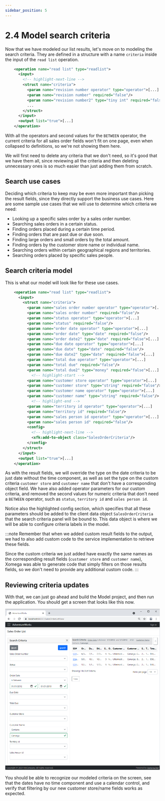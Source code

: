 ```yaml
---
sidebar_position: 5
---
```


# 2.4 Model search criteria

Now that we have modeled our list results, let's move on to modeling the search criteria. They are defined in a structure with a name `criteria` inside the input of the `read list` operation.

```xml title="sales_order.xom"
    <operation name="read list" type="readlist">
      <input>
        <!-- highlight-next-line -->
        <struct name="criteria">
          <param name="revision number operator" type="operator">[...]
          <param name="revision number" required="false"/>
          <param name="revision number2" type="tiny int" required="false">[...]
          ...
        </struct>
      </input>
      <output list="true">[...]
    </operation>
```

With all the operators and second values for the `BETWEEN` operator, the current criteria for all sales order fields won't fit on one page, even when collapsed to definitions, so we're not showing them here.

We will first need to delete any criteria that we don't need, so it's good that we have them all, since reviewing all the criteria and then deleting unnecessary ones is so much easier than just adding them from scratch.

## Search use cases

Deciding which criteria to keep may be even more important than picking the result fields, since they directly support the business use cases. Here are some sample use cases that we will use to determine which criteria we need:
- Looking up a specific sales order by a sales order number.
- Searching sales orders in a certain status.
- Finding orders placed during a certain time period.
- Finding orders that are past due or due soon.
- Finding large orders and small orders by the total amount.
- Finding orders by the customer store name or individual name.
- Searching orders within certain geographical regions and territories.
- Searching orders placed by specific sales people.

## Search criteria model

This is what our model will look like for these use cases.

```xml title="sales_order.xom"
    <operation name="read list" type="readlist">
      <input>
        <struct name="criteria">
          <param name="sales order number operator" type="operator">[...]
          <param name="sales order number" required="false"/>
          <param name="status operator" type="operator">[...]
          <param name="status" required="false"/>
          <param name="order date operator" type="operator">[...]
          <param name="order date" type="date" required="false"/>
          <param name="order date2" type="date" required="false">[...]
          <param name="due date operator" type="operator">[...]
          <param name="due date" type="date" required="false"/>
          <param name="due date2" type="date" required="false">[...]
          <param name="total due operator" type="operator">[...]
          <param name="total due" required="false"/>
          <param name="total due2" type="money" required="false">[...]
            <!-- highlight-start -->
          <param name="customer store operator" type="operator">[...]
          <param name="customer store" type="string" required="false"/>
          <param name="customer name operator" type="operator">[...]
          <param name="customer name" type="string" required="false"/>
            <!-- highlight-end -->
          <param name="territory id operator" type="operator">[...]
          <param name="territory id" required="false"/>
          <param name="sales person id operator" type="operator">[...]
          <param name="sales person id" required="false"/>
          <config>
            <!-- highlight-next-line -->
            <xfk:add-to-object class="SalesOrderCriteria"/>
          </config>
        </struct>
      </input>
      <output list="true">[...]
    </operation>
```

As with the result fields, we will override the type on the date criteria to be just date without the time component, as well as set the type on the custom criteria `customer store` and `customer name` that don't have a corresponding object field. We have also added operator parameters for our custom criteria, and removed the second values for numeric criteria that don't need a `BETWEEN` operator, such as `status`, `territory id` and `sales person id`.

Notice also the highlighted config section, which specifies that all these parameters should be added to the client data object `SalesOrderCriteria` that the search criteria panel will be bound to. This data object is where we will be able to configure criteria labels in the model.

:::note
Remember that when we added custom result fields to the output, we had to also add custom code to the service implementation to retrieve these fields.

Since the custom criteria we just added have exactly the same names as the corresponding result fields (`customer store` and `customer name`), Xomega was able to generate code that simply filters on those results fields, so we don't need to provide any additional custom code.
:::

## Reviewing criteria updates

With that, we can just go ahead and build the Model project, and then run the application. You should get a screen that looks like this now.

![Search criteria](img4/search-criteria.png)

You should be able to recognize our modeled criteria on the screen, see that the dates have no time component and use a calendar control, and verify that filtering by our new customer store/name fields works as expected.
